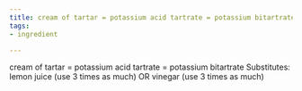 ```yaml
---
title: cream of tartar = potassium acid tartrate = potassium bitartrate
tags:
- ingredient

---
```

cream of tartar = potassium acid tartrate = potassium bitartrate Substitutes: lemon juice (use 3 times as much) OR vinegar (use 3 times as much)
